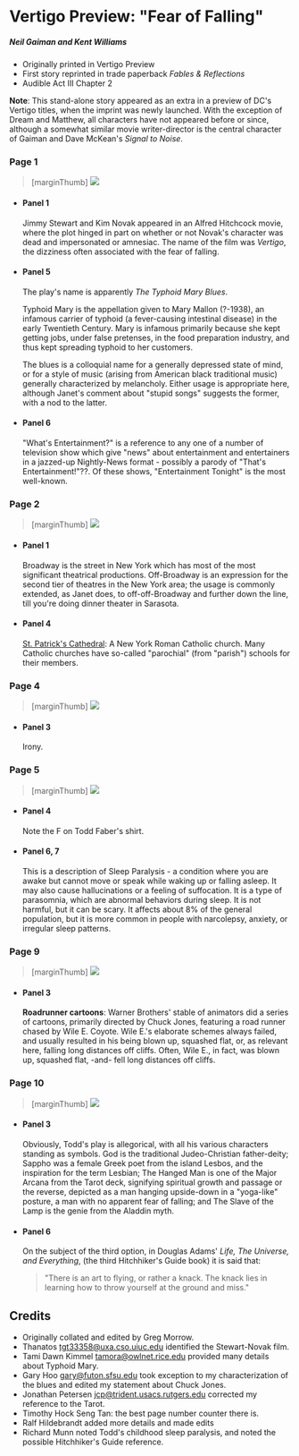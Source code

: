 # Vertigo Preview: "Fear of Falling"

##### Neil Gaiman and Kent Williams

- Originally printed in Vertigo Preview
- First story reprinted in trade paperback _Fables & Reflections_
- Audible Act III Chapter 2

**Note**: This stand-alone story appeared as an extra in a preview of DC's Vertigo titles, when the imprint was newly launched. With the exception of Dream and Matthew, all characters have not appeared before or since, although a somewhat similar movie writer-director is the central character of Gaiman and Dave McKean's _Signal to Noise_.

### Page 1

> [marginThumb] ![](thumbnails/sandman-vertigopreview/page01.jpg)

- #### Panel 1

  Jimmy Stewart and Kim Novak appeared in an Alfred Hitchcock movie, where the plot hinged in part on whether or not Novak's character was dead and impersonated or amnesiac. The name of the film was _Vertigo_, the dizziness often associated with the fear of falling.

- #### Panel 5

  The play's name is apparently _The Typhoid Mary Blues_.

  Typhoid Mary is the appellation given to Mary Mallon (?-1938), an infamous carrier of typhoid (a fever-causing intestinal disease) in the early Twentieth Century. Mary is infamous primarily because she kept getting jobs, under false pretenses, in the food preparation industry, and thus kept spreading typhoid to her customers.

  The blues is a colloquial name for a generally depressed state of mind, or for a style of music (arising from American black traditional music) generally characterized by melancholy. Either usage is appropriate here, although Janet's comment about "stupid songs" suggests the former, with a nod to the latter.

- #### Panel 6

  "What's Entertainment?" is a reference to any one of a number of television show which give "news" about entertainment and entertainers in a jazzed-up Nightly-News format - possibly a parody of "That's Entertainment!"??. Of these shows, "Entertainment Tonight" is the most well-known.

### Page 2

> [marginThumb] ![](thumbnails/sandman-vertigopreview/page02.jpg)

- #### Panel 1

  Broadway is the street in New York which has most of the most significant theatrical productions. Off-Broadway is an expression for the second tier of theatres in the New York area; the usage is commonly extended, as Janet does, to off-off-Broadway and further down the line, till you're doing dinner theater in Sarasota.

- #### Panel 4

  [St. Patrick's Cathedral](https://www.saintpatrickscathedral.org/): A New York Roman Catholic church.  Many Catholic churches have so-called "parochial" (from "parish") schools for their members.

### Page 4

> [marginThumb] ![](thumbnails/sandman-vertigopreview/page04.jpg)

- #### Panel 3

  Irony.

### Page 5

> [marginThumb] ![](thumbnails/sandman-vertigopreview/page05.jpg)

- #### Panel 4

  Note the F on Todd Faber's shirt.

- #### Panel 6, 7

  This is a description of Sleep Paralysis - a condition where you are awake but cannot move or speak while waking up or falling asleep. It may also cause hallucinations or a feeling of suffocation. It is a type of parasomnia, which are abnormal behaviors during sleep. It is not harmful, but it can be scary. It affects about 8% of the general population, but it is more common in people with narcolepsy, anxiety, or irregular sleep patterns.

### Page 9

> [marginThumb] ![](thumbnails/sandman-vertigopreview/page09.jpg)

- #### Panel 3

  **Roadrunner cartoons**: Warner Brothers' stable of animators did a series of cartoons, primarily directed by Chuck Jones, featuring a road runner chased by Wile E. Coyote. Wile E.'s elaborate schemes always failed, and usually resulted in his being blown up, squashed flat, or, as relevant here, falling long distances off cliffs. Often, Wile E., in fact, was blown up, squashed flat, -and- fell long distances off cliffs.

### Page 10

> [marginThumb] ![](thumbnails/sandman-vertigopreview/page10.jpg)

- #### Panel 3

  Obviously, Todd's play is allegorical, with all his various characters standing as symbols. God is the traditional Judeo-Christian father-deity; Sappho was a female Greek poet from the island Lesbos, and the inspiration for the term Lesbian; The Hanged Man is one of the Major Arcana from the Tarot deck, signifying spiritual growth and passage or the reverse, depicted as a man hanging upside-down in a "yoga-like" posture, a man with no apparent fear of falling; and The Slave of the Lamp is the genie from the Aladdin myth.

- #### Panel 6

  On the subject of the third option, in Douglas Adams' _Life, The Universe, and Everything_, (the third Hitchhiker's Guide book) it is said that:
  > "There is an art to flying, or rather a knack. The knack lies in learning how to throw yourself at the ground and miss."

## Credits

- Originally collated and edited by Greg Morrow.
- Thanatos <tgt33358@uxa.cso.uiuc.edu> identified the Stewart-Novak film.
- Tami Dawn Kimmel <tamora@owlnet.rice.edu> provided many details about Typhoid Mary.
- Gary Hoo <gary@futon.sfsu.edu> took exception to my characterization of the blues and edited my statement about Chuck Jones.
- Jonathan Petersen <jcp@trident.usacs.rutgers.edu> corrected my reference to the Tarot.
- Timothy Hock Seng Tan: the best page number counter there is.
- Ralf Hildebrandt added more details and made edits
- Richard Munn noted Todd's childhood sleep paralysis, and noted the possible Hitchhiker's Guide reference.